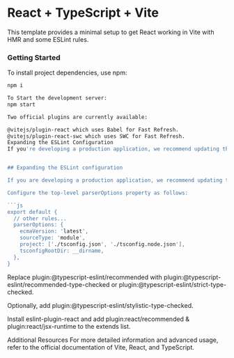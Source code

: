 # React + TypeScript + Vite

This template provides a minimal setup to get React working in Vite with HMR and some ESLint rules.

### Getting Started

To install project dependencies, use npm:

```bash
npm i

To Start the development server:
npm start

Two official plugins are currently available:

@vitejs/plugin-react which uses Babel for Fast Refresh.
@vitejs/plugin-react-swc which uses SWC for Fast Refresh.
Expanding the ESLint Configuration
If you're developing a production application, we recommend updating the configuration to enable type-aware lint rules:


## Expanding the ESLint configuration

If you are developing a production application, we recommend updating the configuration to enable type aware lint rules:

Configure the top-level parserOptions property as follows:

```js
export default {
  // other rules...
  parserOptions: {
    ecmaVersion: 'latest',
    sourceType: 'module',
    project: ['./tsconfig.json', './tsconfig.node.json'],
    tsconfigRootDir: __dirname,
  },
}
```

Replace plugin:@typescript-eslint/recommended with plugin:@typescript-eslint/recommended-type-checked or plugin:@typescript-eslint/strict-type-checked.

Optionally, add plugin:@typescript-eslint/stylistic-type-checked.

Install eslint-plugin-react and add plugin:react/recommended & plugin:react/jsx-runtime to the extends list.

Additional Resources
For more detailed information and advanced usage, refer to the official documentation of Vite, React, and TypeScript.